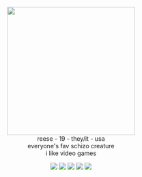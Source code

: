 
<p align="center">
<img src="https://i.postimg.cc/Wz8BKycq/71e9673f1c4434571ee330150b2e761c.jpg" width="300"/> <br>
reese - 19 - they/it - usa <br/> everyone's fav schizo creature <br/> i like video games</center>

<p align="center">
  <img src="https://i.postimg.cc/qMhfQjZq/I-Love-My-PS3.png"/> <img src="https://i.postimg.cc/d04vgDRV/d3jpkcm-70526f0e-d940-4289-8198-5cc5dc806555.gif"/> <img src="https://i.postimg.cc/0yjLrZ7P/lesbian-v3-by-iceofwaterflock-dcfibis-fullview.png"/> <img src="https://i.postimg.cc/Ss6PHPb7/fallout-ncr-ranger-stamp-by-deathbymodding-d2n2tsl-fullview.jpg"/> <img src="https://i.postimg.cc/J7TtptYV/d329dkv-bdbb220d-f821-4c7b-8bd4-c4d261c3d76f.gif"/>
</p>
